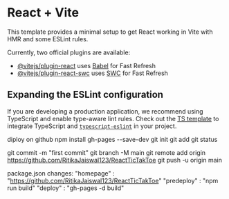 # React + Vite

This template provides a minimal setup to get React working in Vite with HMR and some ESLint rules.

Currently, two official plugins are available:

- [@vitejs/plugin-react](https://github.com/vitejs/vite-plugin-react/blob/main/packages/plugin-react/README.md) uses [Babel](https://babeljs.io/) for Fast Refresh
- [@vitejs/plugin-react-swc](https://github.com/vitejs/vite-plugin-react-swc) uses [SWC](https://swc.rs/) for Fast Refresh

## Expanding the ESLint configuration

If you are developing a production application, we recommend using TypeScript and enable type-aware lint rules. Check out the [TS template](https://github.com/vitejs/vite/tree/main/packages/create-vite/template-react-ts) to integrate TypeScript and [`typescript-eslint`](https://typescript-eslint.io) in your project.




diploy on github
npm install gh-pages  --save-dev
git init
git add 
git status 

git commit -m "first commit"
git branch -M main 
git remote add origin  https://github.com/RitikaJaiswal123/ReactTicTakToe
git push -u origin main 


package.json changes:
"homepage" : "https://github.com/RitikaJaiswal123/ReactTicTakToe"
"predeploy" : "npm run build"
"deploy" : "gh-pages -d build" 